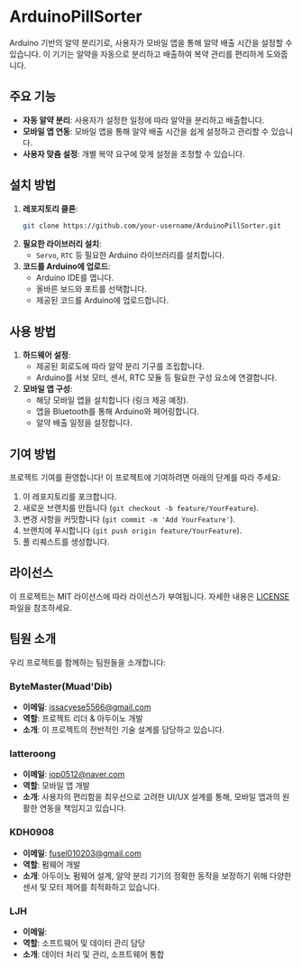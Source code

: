 # ArduinoPillSorter

Arduino 기반의 알약 분리기로, 사용자가 모바일 앱을 통해 알약 배출 시간을 설정할 수 있습니다. 이 기기는 알약을 자동으로 분리하고 배출하여 복약 관리를 편리하게 도와줍니다.

## 주요 기능

- **자동 알약 분리**: 사용자가 설정한 일정에 따라 알약을 분리하고 배출합니다.
- **모바일 앱 연동**: 모바일 앱을 통해 알약 배출 시간을 쉽게 설정하고 관리할 수 있습니다.
- **사용자 맞춤 설정**: 개별 복약 요구에 맞게 설정을 조정할 수 있습니다.

## 설치 방법

1. **레포지토리 클론**:
    ```bash
    git clone https://github.com/your-username/ArduinoPillSorter.git
    ```
2. **필요한 라이브러리 설치**:
    - `Servo`, `RTC` 등 필요한 Arduino 라이브러리를 설치합니다.
3. **코드를 Arduino에 업로드**:
    - Arduino IDE를 엽니다.
    - 올바른 보드와 포트를 선택합니다.
    - 제공된 코드를 Arduino에 업로드합니다.

## 사용 방법

1. **하드웨어 설정**:
    - 제공된 회로도에 따라 알약 분리 기구를 조립합니다.
    - Arduino를 서보 모터, 센서, RTC 모듈 등 필요한 구성 요소에 연결합니다.
2. **모바일 앱 구성**:
    - 해당 모바일 앱을 설치합니다 (링크 제공 예정).
    - 앱을 Bluetooth를 통해 Arduino와 페어링합니다.
    - 알약 배출 일정을 설정합니다.

## 기여 방법

프로젝트 기여를 환영합니다! 이 프로젝트에 기여하려면 아래의 단계를 따라 주세요:

1. 이 레포지토리를 포크합니다.
2. 새로운 브랜치를 만듭니다 (`git checkout -b feature/YourFeature`).
3. 변경 사항을 커밋합니다 (`git commit -m 'Add YourFeature'`).
4. 브랜치에 푸시합니다 (`git push origin feature/YourFeature`).
5. 풀 리퀘스트를 생성합니다.

## 라이선스

이 프로젝트는 MIT 라이선스에 따라 라이선스가 부여됩니다. 자세한 내용은 [LICENSE](LICENSE) 파일을 참조하세요.

## 팀원 소개

우리 프로젝트를 함께하는 팀원들을 소개합니다:

### ByteMaster(Muad'Dib)

- **이메일**: [issacyese5566@gmail.com](mailto:issacyese5566@gmail.com)
- **역할**: 프로젝트 리더 & 아두이노 개발
- **소개**: 이 프로젝트의 전반적인 기술 설계를 담당하고 있습니다.

### latteroong 

- **이메일**: [iop0512@naver.com](mailto:iop0512@naver.com)
- **역할**: 모바일 앱 개발
- **소개**: 사용자의 편리함을 최우선으로 고려한 UI/UX 설계를 통해, 모바일 앱과의 원활한 연동을 책임지고 있습니다.

### KDH0908 
- **이메일**: [fusel010203@gmail.com](mailto:fusel010203@gmail.com)
- **역할**: 펌웨어 개발
- **소개**: 아두이노 펌웨어 설계, 알약 분리 기기의 정확한 동작을 보장하기 위해 다양한 센서 및 모터 제어를 최적화하고 있습니다.

### LJH
- **이메일**: 
- **역할**: 소프트웨어 및 데이터 관리 담당
- **소개**: 데이터 처리 및 관리, 소프트웨어 통합


